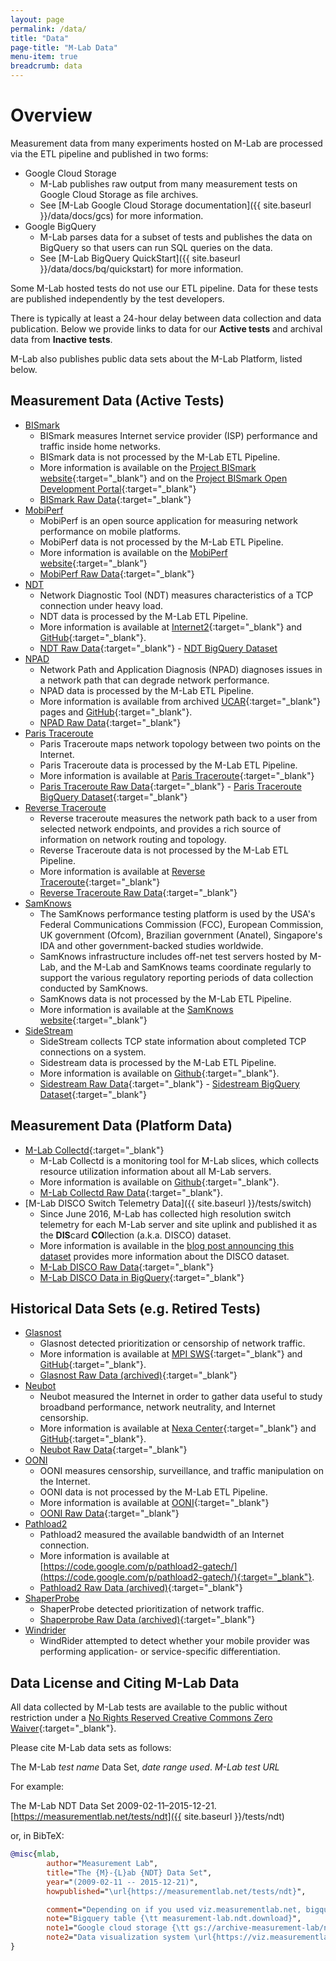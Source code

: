 ```yaml
---
layout: page
permalink: /data/
title: "Data"
page-title: "M-Lab Data"
menu-item: true
breadcrumb: data
---
```


# Overview

Measurement data from many experiments hosted on M-Lab are processed via the ETL pipeline and published in two forms:

* Google Cloud Storage
  * M-Lab publishes raw output from many measurement tests on Google Cloud Storage as file archives.
  * See [M-Lab Google Cloud Storage documentation]({{ site.baseurl }}/data/docs/gcs) for more information.
* Google BigQuery
  * M-Lab parses data for a subset of tests and publishes the data on BigQuery so that users can run SQL queries on the data.
  * See [M-Lab BigQuery QuickStart]({{ site.baseurl }}/data/docs/bq/quickstart) for more information.

Some M-Lab hosted tests do not use our ETL pipeline. Data for these tests are published independently by the test developers.

There is typically at least a 24-hour delay between data collection and data publication. Below we provide links to data for our **Active tests** and archival data from **Inactive tests**.

M-Lab also publishes public data sets about the M-Lab Platform, listed below.

## Measurement Data (Active Tests)

* [BISmark]({{site.baseurl}}/tests/bismark)
  * BISmark measures Internet service provider (ISP) performance and traffic inside home networks.
  * BISmark data is not processed by the M-Lab ETL Pipeline.
  * More information is available on the [Project BISmark website](http://projectbismark.net/){:target="_blank"} and on the [Project BISmark Open Development Portal](http://projectbismark.github.io/){:target="_blank"}
  * [BISmark Raw Data](http://uploads.projectbismark.net/){:target="_blank"}
* [MobiPerf]({{site.baseurl}}/tests/mobiperf)
  * MobiPerf is an open source application for measuring network performance on mobile platforms.
  * MobiPerf data is not processed by the M-Lab ETL Pipeline.
  * More information is available on the [MobiPerf website](http://www.mobiperf.com/){:target="_blank"}
  * [MobiPerf Raw Data](https://console.cloud.google.com/storage/browser/openmobiledata_public){:target="_blank"}
* [NDT]({{site.baseurl}}/tests/ndt)
  * Network Diagnostic Tool (NDT) measures characteristics of a TCP connection under heavy load.
  * NDT data is processed by the M-Lab ETL Pipeline.
  * More information is available at [Internet2](http://software.internet2.edu/ndt/){:target="_blank"} and [GitHub](https://github.com/ndt-project/ndt){:target="_blank"}.
  * [NDT Raw Data](https://console.developers.google.com/storage/browser/archive-measurement-lab/ndt/){:target="_blank"} - [NDT BigQuery Dataset](https://bigquery.cloud.google.com/dataset/measurement-lab:ndt)
* [NPAD]({{site.baseurl}}/tests/npad)
  * Network Path and Application Diagnosis (NPAD) diagnoses issues in a network path that can degrade network performance.
  * NPAD data is processed by the M-Lab ETL Pipeline.
  * More information is available from archived [UCAR](https://web.archive.org/web/20180714140225/https://www.ucar.edu/npad/){:target="_blank"} pages and [GitHub](https://github.com/npad/npad){:target="_blank"}.
  * [NPAD Raw Data](https://console.developers.google.com/storage/browser/archive-measurement-lab/npad/){:target="_blank"}
* [Paris Traceroute]({{site.baseurl}}/tests/paris_traceroute)
  * Paris Traceroute maps network topology between two points on the Internet.
  * Paris Traceroute data is processed by the M-Lab ETL Pipeline.
  * More information is available at [Paris Traceroute](http://www.paris-traceroute.net/){:target="_blank"}
  * [Paris Traceroute Raw Data](https://console.developers.google.com/storage/browser/archive-measurement-lab/paris-traceroute/){:target="_blank"} - [Paris Traceroute BigQuery Dataset](https://bigquery.cloud.google.com/table/measurement-lab:base_tables.traceroute){:target="_blank"}
* [Reverse Traceroute]({{site.baseurl}}/tests/reverse_traceroute)
  * Reverse traceroute measures the network path back to a user from selected network endpoints, and provides a rich source of information on network routing and topology.
  * Reverse Traceroute data is not processed by the M-Lab ETL Pipeline.
  * More information is available at [Reverse Traceroute](https://research.cs.washington.edu/networking/astronomy/reverse-traceroute.html){:target="_blank"}
  * [Reverse Traceroute Raw Data](https://console.cloud.google.com/storage/browser/m-lab_revtr){:target="_blank"}
* [SamKnows]({{site.baseurl}}/tests/samknows)
  * The SamKnows performance testing platform is used by the USA's Federal Communications Commission (FCC), European Commission, UK government (Ofcom), Brazilian government (Anatel), Singapore's IDA and other government-backed studies worldwide.
  * SamKnows infrastructure includes off-net test servers hosted by M-Lab, and the M-Lab and SamKnows teams coordinate regularly to support the various regulatory reporting periods of data collection conducted by SamKnows.
  * SamKnows data is not processed by the M-Lab ETL Pipeline.
  * More information is available at the [SamKnows website](https://www.samknows.com/){:target="_blank"}
* [SideStream]({{site.baseurl}}/tests/sidestream)
  * SideStream collects TCP state information about completed TCP connections on a system.
  * Sidestream data is processed by the M-Lab ETL Pipeline.
  * More information is available on [Github](https://github.com/npad/sidestream){:target="_blank"}.
  * [Sidestream Raw Data](https://console.developers.google.com/storage/browser/archive-measurement-lab/sidestream/){:target="_blank"} - [Sidestream BigQuery Dataset](https://bigquery.cloud.google.com/dataset/measurement-lab:sidestream){:target="_blank"}

## Measurement Data (Platform Data)

* [M-Lab Collectd](https://github.com/m-lab/collectd-mlab){:target="_blank"}
  * M-Lab Collectd is a monitoring tool for M-Lab slices, which collects resource utilization information about all M-Lab servers.
  * More information is available on [Github](https://github.com/m-lab/collectd-mlab){:target="_blank"}.
  * [M-Lab Collectd Raw Data](https://console.developers.google.com/storage/browser/archive-measurement-lab/utilization/){:target="_blank"}.
* [M-Lab DISCO Switch Telemetry Data]({{ site.baseurl }}/tests/switch)
  * Since June 2016, M-Lab has collected high resolution switch telemetry for each M-Lab server and site uplink and published it as the **DIS**card **CO**llection (a.k.a. DISCO) dataset.
  * More information is available in the [blog post announcing this dataset]({{site.baseurl}}/blog/disco-dataset/#new-disco-switch-telemetry-dataset) provides more information about the DISCO dataset.
  * [M-Lab DISCO Raw Data](https://console.developers.google.com/storage/browser/archive-measurement-lab/switch/){:target="_blank"}
  * [M-Lab DISCO Data in BigQuery](https://console.cloud.google.com/bigquery?project=measurement-lab&p=measurement-lab&d=utilization&t=switch&page=table){:target="_blank"}

## Historical Data Sets (e.g. Retired Tests)

* [Glasnost]({{site.baseurl}}/tests/glasnost)
  * Glasnost detected prioritization or censorship of network traffic.
  * More information is available at [MPI SWS](http://broadband.mpi-sws.org/transparency/bttest-mlab.php){:target="_blank"} and [GitHub](https://github.com/marcelscode/glasnost){:target="_blank"}.
  * [Glasnost Raw Data (archived)](https://console.developers.google.com/storage/browser/archive-measurement-lab/glasnost/){:target="_blank"}
* [Neubot]({{site.baseurl}}/tests/neubot)
  * Neubot measured the Internet in order to gather data useful to study broadband performance, network neutrality, and Internet censorship.
  * More information is available at [Nexa Center](https://neubot.nexacenter.org/){:target="_blank"} and [GitHub](https://github.com/neubot){:target="_blank"}.
  * [Neubot Raw Data](https://console.developers.google.com/storage/browser/archive-measurement-lab/neubot/){:target="_blank"}
* [OONI]({{site.baseurl}}/tests/ooni)
  * OONI measures censorship, surveillance, and traffic manipulation on the Internet.
  * OONI data is not processed by the M-Lab ETL Pipeline.
  * More information is available at [OONI](https://ooni.torproject.org/){:target="_blank"}
  * [OONI Raw Data](https://console.developers.google.com/storage/browser/archive-measurement-lab/ooni/){:target="_blank"}
* [Pathload2]({{site.baseurl}}/tests/pathload2)
  * Pathload2 measured the available bandwidth of an Internet connection.
  * More information is available at [https://code.google.com/p/pathload2-gatech/](https://code.google.com/p/pathload2-gatech/){:target="_blank"}.
  * [Pathload2 Raw Data (archived)](https://console.developers.google.com/storage/browser/archive-measurement-lab/pathload2/){:target="_blank"}
* [ShaperProbe]({{site.baseurl}}/tests/shaperprobe)
  * ShaperProbe detected prioritization of network traffic.
  * [Shaperprobe Raw Data (archived)](https://console.developers.google.com/storage/browser/archive-measurement-lab/shaperprobe/){:target="_blank"}
* [Windrider]({{site.baseurl}}/tests/windrider)
  * WindRider attempted to detect whether your mobile provider was performing application- or service-specific differentiation.

## Data License and Citing M-Lab Data

All data collected by M-Lab tests are available to the public without restriction under a [No Rights Reserved Creative Commons Zero Waiver](http://creativecommons.org/about/cc0){:target="_blank"}.

Please cite M-Lab data sets as follows:

The M-Lab *test name* Data Set, *date range used*. *M-Lab test URL*

For example:

The M-Lab NDT Data Set 2009-02-11–2015-12-21. [https://measurementlab.net/tests/ndt]({{ site.baseurl }}/tests/ndt)

or, in BibTeX:

```bibtex
@misc{mlab,
        author="Measurement Lab",
        title="The {M}-{L}ab {NDT} Data Set",
        year="(2009-02-11 -- 2015-12-21)",
        howpublished="\url{https://measurementlab.net/tests/ndt}",

        comment="Depending on if you used viz.measurementlab.net, bigquery, or the raw data, please use one of the following notes:",
        note="Bigquery table {\tt measurement-lab.ndt.download}",
        note1="Google cloud storage {\tt gs://archive-measurement-lab/ndt}",
        note2="Data visualization system \url{https://viz.measurementlab.net}",
}
```
